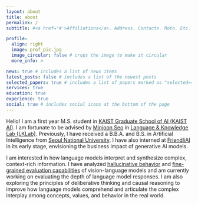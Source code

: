 ```yaml
---
layout: about
title: about
permalink: /
subtitle: #<a href='#'>Affiliations</a>. Address. Contacts. Moto. Etc.

profile:
  align: right
  image: prof_pic.jpg
  image_circular: false # crops the image to make it circular
  more_info: >

news: true # includes a list of news items
latest_posts: false # includes a list of the newest posts
selected_papers: true # includes a list of papers marked as "selected={true}"
services: true
education: true
experience: true
social: true # includes social icons at the bottom of the page
---
```


<!-- Write your biography here. Tell the world about yourself. Link to your favorite [subreddit](http://reddit.com). You can put a picture in, too. The code is already in, just name your picture `prof_pic.jpg` and put it in the `img/` folder.

Put your address / P.O. box / other info right below your picture. You can also disable any of these elements by editing `profile` property of the YAML header of your `_pages/about.md`. Edit `_bibliography/papers.bib` and Jekyll will render your [publications page](/al-folio/publications/) automatically.

Link to your social media connections, too. This theme is set up to use [Font Awesome icons](https://fontawesome.com/) and [Academicons](https://jpswalsh.github.io/academicons/), like the ones below. Add your Facebook, Twitter, LinkedIn, Google Scholar, or just disable all of them. -->

Hello! I am a first year M.S. student in [KAIST Graduate School of AI (KAIST AI)](https://gsai.kaist.ac.kr/). I am fortunate to be advised by [Minjoon Seo](https://seominjoon.github.io/) in [Language & Knowledge Lab (LKLab)](https://LKLab.kaist.ac.kr/). Previously, I have received a B.B.A. and B.S. in Artificial Intelligence from [Seoul National University](https://en.snu.ac.kr/index.html). I have also interned at [FriendliAI](https://friendli.ai/) in its early stage, envisioning the business impact of generative AI models.  
  
I am interested in how language models interpret and synthesize complex, context-rich information. I have analyzed [hallucinative behavior](https://arxiv.org/abs/2311.07362) and [fine-grained evaluation capabilities](https://arxiv.org/abs/2401.06591) of vision-language models and am currently working on evaluating the depth of language model responses. I am also exploring the principles of deliberative thinking and causal reasoning to improve how language models comprehend and articulate the complex interplay among concepts, values, and behavior in the real world.